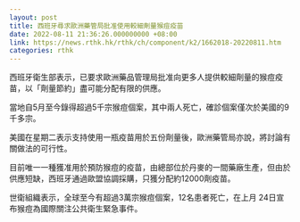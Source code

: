 ```yaml
---
layout: post
title: 西班牙尋求歐洲藥管局批准使用較細劑量猴痘疫苗
date: 2022-08-11 21:36:26.000000000 +08:00
link: https://news.rthk.hk/rthk/ch/component/k2/1662018-20220811.htm
categories: rthk
---
```


西班牙衛生部表示，已要求歐洲藥品管理局批准向更多人提供較細劑量的猴痘疫苗，以「劑量節約」盡可能分配有限的供應。

當地自5月至今錄得超過5千宗猴痘個案，其中兩人死亡，確診個案僅次於美國的9千多宗。

美國在星期二表示支持使用一瓶疫苗用於五份劑量後，歐洲藥管局亦說，將討論有關做法的可行性。

目前唯一一種獲准用於預防猴痘的疫苗，由總部位於丹麥的一間藥廠生產，但由於供應短缺，西班牙通過歐盟協調採購，只獲分配約12000劑疫苗。

世衛組織表示，全球至今有超過3萬宗猴痘個案，12名患者死亡，在上月 24日宣布猴痘為國際關注公共衛生緊急事件。
